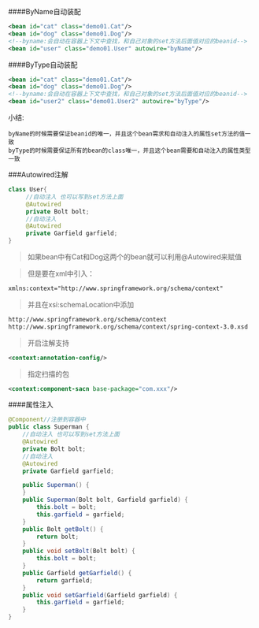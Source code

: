 ####ByName自动装配
```xml
<bean id="cat" class="demo01.Cat"/>
<bean id="dog" class="demo01.Dog"/>
<!--byname:会自动在容器上下文中查找，和自己对象的set方法后面值对应的beanid-->
<bean id="user" class="demo01.User" autowire="byName"/>
```

####ByType自动装配
```xml
<bean id="cat" class="demo01.Cat"/>
<bean id="dog" class="demo01.Dog"/>
<!--byname:会自动在容器上下文中查找，和自己对象的set方法后面值对应的beanid-->
<bean id="user2" class="demo01.User2" autowire="byType"/>
```
小结:
    
    byName的时候需要保证beanid的唯一，并且这个bean需求和自动注入的属性set方法的值一致
    byType的时候需要保证所有的bean的class唯一，并且这个bean需要和自动注入的属性类型一致

###Autowired注解
```java
class User{
     //自动注入 也可以写到set方法上面
     @Autowired
     private Bolt bolt;
     //自动注入
     @Autowired
     private Garfield garfield;
}
```
>如果bean中有Cat和Dog这两个的bean就可以利用@Autowired来赋值

>但是要在xml中引入：
```xml
xmlns:context="http://www.springframework.org/schema/context"
```

>并且在xsi:schemaLocation中添加
```xml
http://www.springframework.org/schema/context
http://www.springframework.org/schema/context/spring-context-3.0.xsd
```
>开启注解支持
```xml
<context:annotation-config/>
```
>指定扫描的包
```xml
<context:component-sacn base-package="com.xxx"/>
```
####属性注入
```java
@Component//注册到容器中
public class Superman {
    //自动注入 也可以写到set方法上面
    @Autowired
    private Bolt bolt;
    //自动注入
    @Autowired
    private Garfield garfield;

    public Superman() {
    }
    public Superman(Bolt bolt, Garfield garfield) {
        this.bolt = bolt;
        this.garfield = garfield;
    }
    public Bolt getBolt() {
        return bolt;
    }
    public void setBolt(Bolt bolt) {
        this.bolt = bolt;
    }
    public Garfield getGarfield() {
        return garfield;
    }
    public void setGarfield(Garfield garfield) {
        this.garfield = garfield;
    }
}
```
